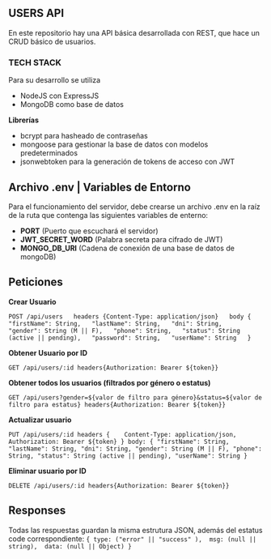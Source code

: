 ## USERS API

En este repositorio hay una API básica desarrollada con REST, que hace un CRUD básico de usuarios.

### TECH STACK

Para su desarrollo se utiliza 
* NodeJS con ExpressJS
* MongoDB como base de datos

**Librerías**


* bcrypt para hasheado de contraseñas
* mongoose para gestionar la base de datos con modelos predeterminados
* jsonwebtoken para la generación de tokens de acceso con JWT

## Archivo .env | Variables de Entorno


Para el funcionamiento del servidor, debe crearse un archivo .env en la raíz de la ruta que contenga las siguientes variables de enterno:


* **PORT** (Puerto que escuchará el servidor)
* **JWT_SECRET_WORD** (Palabra secreta para cifrado de JWT)
* **MONGO_DB_URI** (Cadena de conexión de una base de datos de mongoDB)


## Peticiones


**Crear Usuario**


`
POST /api/users  
headers {Content-Type: application/json}  
body {  
        "firstName": String,  
        "lastName": String,  
        "dni": String,  
        "gender": String (M || F),  
        "phone": String,  
        "status": String (active || pending),  
        "password": String,  
        "userName": String  
    }  
`

**Obtener Usuario por ID**


`
GET /api/users/:id
headers{Authorization: Bearer ${token}}
`

**Obtener todos los usuarios (filtrados por género o estatus)**


`
GET /api/users?gender=${valor de filtro para género}&status=${valor de filtro para estatus}
headers{Authorization: Bearer ${token}}
`

**Actualizar usuario**


`
PUT /api/users/:id
headers {   
            Content-Type: application/json,
            Authorization: Bearer ${token}
        }
body: {
        "firstName": String,
        "lastName": String,
        "dni": String,
        "gender": String (M || F),
        "phone": String,
        "status": String (active || pending),
        "userName": String
    }
`

**Eliminar usuario por ID**


`
DELETE /api/users/:id
headers{Authorization: Bearer ${token}}
`

## Responses


Todas las respuestas guardan la misma estrutura JSON, además del estatus code correspondiente:
`
{
    type: ("error" || "success" ), 
    msg: (null || string), 
    data: (null || Object)
}
`

